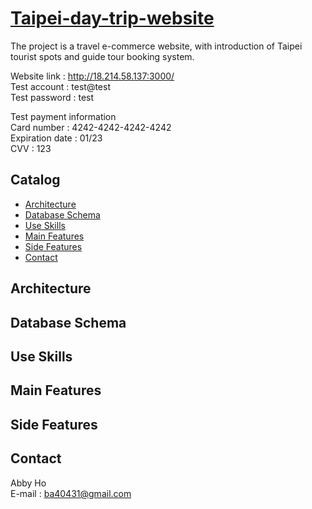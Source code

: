 # [Taipei-day-trip-website](http://18.214.58.137:3000/)

The project is a travel e-commerce website, with introduction of Taipei tourist spots and guide tour booking system.

Website link : http://18.214.58.137:3000/<br/>
Test account : test@test<br/>
Test password : test<br/>

Test payment information<br/>
Card number : 4242-4242-4242-4242<br/>
Expiration date : 01/23<br/>
CVV : 123<br/>

## Catalog
- [Architecture](#Architecture)
- [Database Schema](#Database-Schema)
- [Use Skills](#Use-Skills)
- [Main Features](#Main-Features)
- [Side Features](#Side-Features)
- [Contact](#Contact)

## Architecture

## Database Schema

## Use Skills

## Main Features

## Side Features

## Contact

Abby Ho <br/>
E-mail : ba40431@gmail.com
